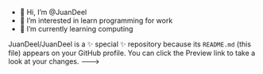 - 👋 Hi, I’m @JuanDeel
- 👀 I’m interested in learn programming for work 
- 🌱 I’m currently learning computing 


JuanDeel/JuanDeel is a ✨ special ✨ repository because its `README.md` (this file) appears on your GitHub profile.
You can click the Preview link to take a look at your changes.
--->
